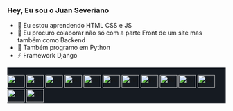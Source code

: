 ### Hey, Eu sou o Juan Severiano

- 🌱 Eu estou aprendendo HTML CSS e JS
- 👯 Eu procuro colaborar não só com a parte Front de um site mas também como Backend
- 🐍 Também programo em Python
- ⚡ Framework Django
<head>
  <link rel="stylesheet" href="https://cdn.jsdelivr.net/gh/devicons/devicon@v2.15.1/devicon.min.css">
</head>
<div style="display: inline_block; background-color: #161B22;"> <br>
  <img aling="center" alt="Juan" height="30" width="40" src="https://cdn.jsdelivr.net/gh/devicons/devicon/icons/html5/html5-plain.svg" />
  <img aling="center" alt="Juan" height="30" width="40" src="https://cdn.jsdelivr.net/gh/devicons/devicon/icons/css3/css3-original.svg" />
  <img aling="center" alt="Juan" height="30" width="40" src="https://cdn.jsdelivr.net/gh/devicons/devicon/icons/javascript/javascript-original.svg" />
  <img aling="center" alt="Juan" height="30" width="40" src="https://cdn.jsdelivr.net/gh/devicons/devicon/icons/python/python-original.svg" />
  <img aling="center" alt="Juan" height="30" width="40" src="https://cdn.jsdelivr.net/gh/devicons/devicon/icons/arduino/arduino-original.svg" />
  <img aling="center" alt="Juan" height="30" width="40" src="https://cdn.jsdelivr.net/gh/devicons/devicon/icons/vscode/vscode-original.svg" />
  <img aling="center" alt="Juan" height="30" width="40" src="https://cdn.jsdelivr.net/gh/devicons/devicon/icons/fedora/fedora-original.svg" />
  <img aling="center" alt="Juan" height="30" width="40"src="https://cdn.jsdelivr.net/gh/devicons/devicon/icons/github/github-original.svg" />
  <img aling="center" alt="Juan" height="30" width="40" src="https://cdn.jsdelivr.net/gh/devicons/devicon/icons/git/git-original.svg" />
  
  <img aling="center" alt="Juan" height="30" width="40" aling="center" alt="Juan" height="30" width="40" src="https://cdn.jsdelivr.net/gh/devicons/devicon/icons/django/django-plain.svg" />
  <img aling="center" alt="Juan" height="30" width="40" src="https://cdn.jsdelivr.net/gh/devicons/devicon/icons/linux/linux-original.svg" />
   <img aling="center" alt="Juan" height="30" width="40" src="https://cdn.jsdelivr.net/gh/devicons/devicon/icons/mysql/mysql-original-wordmark.svg" />
   <img aling="center" alt="Juan" height="30" width="40" src="https://cdn.jsdelivr.net/gh/devicons/devicon/icons/gimp/gimp-original.svg" />
   
</div>
